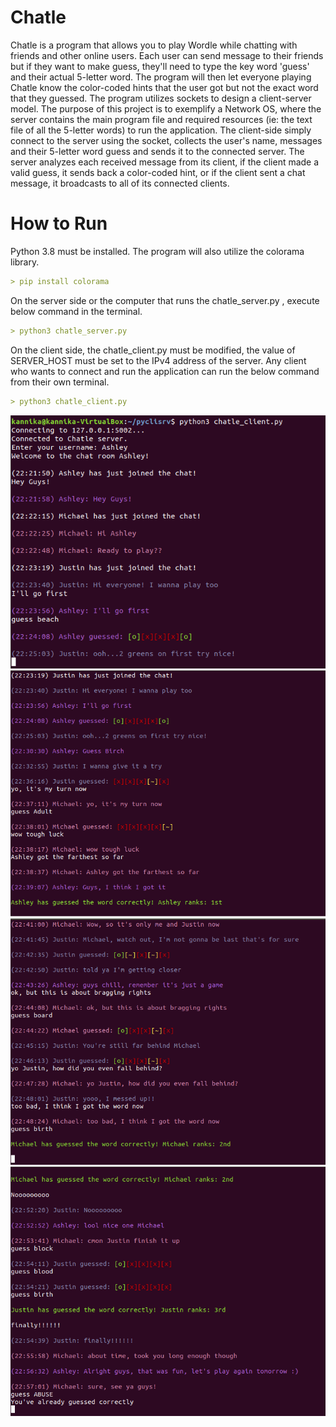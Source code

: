 # Chatle
Chatle is a program that allows you to play Wordle while chatting with friends and other online users. Each user can send message to their friends but if they want to make guess, they'll need to type the key word 'guess' and their actual 5-letter word. The program will then let everyone playing Chatle know the color-coded hints that the user got but not the exact word that they guessed. The program utilizes sockets to design a client-server model. The purpose of this project is to exemplify a Network OS, where the server contains the main program file and required resources  (ie: the text file of all the 5-letter words) to run the application. The client-side simply connect to the server using the socket, collects the user's name, messages and their 5-letter word guess and sends it to the connected server. The server analyzes each received message from its client, if the client made a valid guess, it sends back a color-coded hint, or if the client sent a chat message, it broadcasts to all of its connected clients. <br />

# How to Run
Python 3.8 must be installed. The program will also utilize the colorama library.
```md
> pip install colorama
```
On the server side or the computer that runs the chatle_server.py , execute below command in the terminal. <br />
```md
> python3 chatle_server.py
```
On the client side, the chatle_client.py must be modified, the value of SERVER_HOST must be set to the IPv4 address of the server. Any client who wants to connect and run the application can run the below command from their own terminal.

```md
> python3 chatle_client.py
```
![Quote](https://github.com/kannikakabilar/Chatle/blob/main/275752206_5080581921999469_2772197795159133071_n.png)
![Quote](https://github.com/kannikakabilar/Chatle/blob/main/276032683_494356002413065_2598985376848425207_n.png)
![Quote](https://github.com/kannikakabilar/Chatle/blob/main/259079261_761454304882987_6497286830440979526_n.png)
![Quote](https://github.com/kannikakabilar/Chatle/blob/main/276042174_701217644366026_7789669837002488075_n.png)
